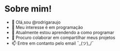 # Sobre mim!
- 👋 Olá,sou @rodrigaraujo
- 👀 Meu interesse é em programação
- 🌱 Atualmente estou aprendendo a como programar
- 💞️ Procuro colaborar em compartilhar meus projetos
- 📫 Entre em contanto pelo email ¯\_(ツ)_/¯

<!---
rodrigaraujo/rodrigaraujo is a ✨ special ✨ repository because its `README.md` (this file) appears on your GitHub profile.
You can click the Preview link to take a look at your changes.
--->
